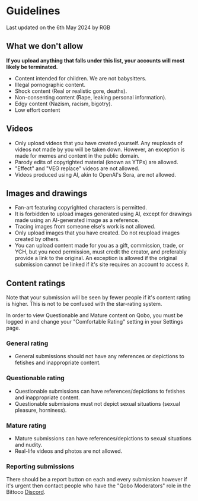 # Guidelines

Last updated on the 6th May 2024 by RGB

## What we don't allow
**If you upload anything that falls under this list, your accounts will most likely be terminated.**

* Content intended for children. We are not babysitters.
* Illegal pornographic content.
* Shock content (Real or realistic gore, deaths).
* Non-consenting content (Rape, leaking personal information).
* Edgy content (Nazism, racism, bigotry).
* Low effort content

## Videos
* Only upload videos that you have created yourself. Any reuploads of videos not made by you will be taken down. However, an exception is made for memes and content in the public domain.
* Parody edits of copyrighted material (known as YTPs) are allowed.
* "Effect" and "VEG replace" videos are not allowed.
* Videos produced using AI, akin to OpenAI's Sora, are not allowed.

## Images and drawings
* Fan-art featuring copyrighted characters is permitted.
* It is forbidden to upload images generated using AI, except for drawings made using an AI-generated image as a reference.
* Tracing images from someone else's work is not allowed.
* Only upload images that you have created. Do not reupload images created by others.
* You can upload content made for you as a gift, commission, trade, or YCH, but you need permission, must credit the creator, and preferably provide a link to the original. An exception is allowed if the original submission cannot be linked if it's site requires an account to access it.

## Content ratings
Note that your submission will be seen by fewer people if it's content rating is higher. This is not to be confused with the star-rating system.

In order to view Questionable and Mature content on Qobo, you must be logged in and change your "Comfortable Rating" setting in your Settings page.

### General rating
* General submissions should not have any references or depictions to fetishes and inappropriate content.

### Questionable rating
* Questionable submissions can have references/depictions to fetishes and inappropriate content.
* Questionable submissions must not depict sexual situations (sexual pleasure, horniness).

### Mature rating
* Mature submissions can have references/depictions to sexual situations and nudity.
* Real-life videos and photos are not allowed.

### Reporting submissions
There should be a report button on each and every submission however if it's urgent then contact people who have the "Qobo Moderators" role in the Bittoco [Discord](https://discord.gg/bitview-386969055317458970).

